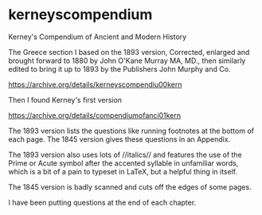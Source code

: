 # kerneyscompendium
Kerney's Compendium of Ancient and Modern History


The Greece section I based on the 1893 version, Corrected, enlarged and brought forward to 1880 by John O'Kane Murray MA, MD., then similarly edited to bring it up to 1893 by the Publishers John Murphy and Co.

https://archive.org/details/kerneyscompendiu00kern

Then I found Kerney's first version

https://archive.org/details/compendiumofanci01kern

The 1893 version lists the questions like running footnotes at the bottom of each page.  The 1845 version gives these questions in an Appendix.

The 1893 version also uses lots of //italics// and features the use of the Prime or Acute symbol after the accented syllable in unfamiliar words, which is a bit of a pain to typeset in LaTeX, but a helpful thing in itself.

The 1845 version is badly scanned and cuts off the edges of some pages.

I have been putting questions at the end of each chapter.


